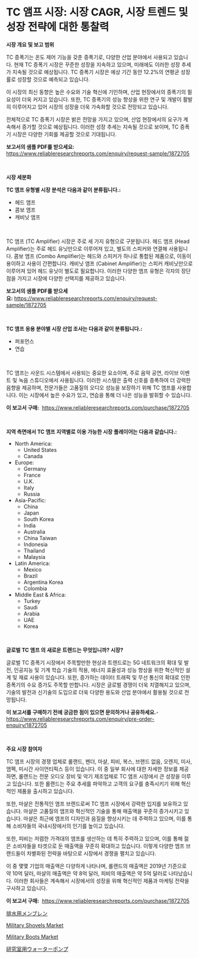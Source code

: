 <p><h1>TC 앰프 시장: 시장 CAGR, 시장 트렌드 및 성장 전략에 대한 통찰력</h1></p><p><strong>시장 개요 및 보고 범위</strong></p>
<p><p>TC 증폭기는 온도 제어 기능을 갖춘 증폭기로, 다양한 산업 분야에서 사용되고 있습니다. 현재 TC 증폭기 시장은 꾸준한 성장을 지속하고 있으며, 미래에도 이러한 성장 추세가 지속될 것으로 예상됩니다. TC 증폭기 시장은 예상 기간 동안 12.2%의 연평균 성장률로 성장할 것으로 예측되고 있습니다.</p><p>이 시장의 최신 동향은 높은 수요와 기술 혁신에 기인하며, 산업 현장에서의 증폭기의 필요성이 더욱 커지고 있습니다. 또한, TC 증폭기의 성능 향상을 위한 연구 및 개발이 활발히 이루어지고 있어 시장의 성장을 더욱 가속화할 것으로 전망되고 있습니다.</p><p>전체적으로 TC 증폭기 시장은 밝은 전망을 가지고 있으며, 산업 현장에서의 요구가 계속해서 증가할 것으로 예상됩니다. 이러한 성장 추세는 지속될 것으로 보이며, TC 증폭기 시장은 다양한 기회를 제공할 것으로 기대됩니다.</p></p>
<p><strong>보고서의 샘플 PDF를 받으세요:</strong> <a href="https://www.reliableresearchreports.com/enquiry/request-sample/1872705">https://www.reliableresearchreports.com/enquiry/request-sample/1872705</a></p>
<p>&nbsp;</p>
<p><strong>시장 세분화</strong></p>
<p><strong>TC 앰프 유형별 시장 분석은 다음과 같이 분류됩니다.:</strong></p>
<p><ul><li>헤드 앰프</li><li>콤보 앰프</li><li>캐비닛 앰프</li></ul></p>
<p>&nbsp;</p>
<p><p>TC 앰프 (TC Amplifier) 시장은 주로 세 가지 유형으로 구분됩니다. 헤드 앰프 (Head Amplifier)는 주로 헤드 유닛만으로 이루어져 있고, 별도의 스피커와 연결해 사용됩니다. 콤보 앰프 (Combo Amplifier)는 헤드와 스피커가 하나로 통합된 제품으로, 이동이 용이하고 사용이 간편합니다. 캐비닛 앰프 (Cabinet Amplifier)는 스피커 캐비닛만으로 이루어져 있어 헤드 유닛이 별도로 필요합니다. 이러한 다양한 앰프 유형은 각자의 장단점을 가지고 시장에 다양한 선택지를 제공하고 있습니다.</p></p>
<p><strong>보고서의 샘플 PDF를 받으세요:</strong>&nbsp;<a href="https://www.reliableresearchreports.com/enquiry/request-sample/1872705">https://www.reliableresearchreports.com/enquiry/request-sample/1872705</a></p>
<p>&nbsp;</p>
<p><strong> TC 앰프 응용 분야별 시장 산업 조사는 다음과 같이 분류됩니다.:</strong></p>
<p><ul><li>퍼포먼스</li><li>연습</li></ul></p>
<p>&nbsp;</p>
<p><p>TC 앰프는 사운드 시스템에서 사용되는 중요한 요소이며, 주로 음악 공연, 라이브 이벤트 및 녹음 스튜디오에서 사용됩니다. 이러한 시스템은 출력 신호를 증폭하여 더 강력한 음향을 제공하며, 전문가들은 고품질의 오디오 성능을 보장하기 위해 TC 앰프를 사용합니다. 이는 시장에서 높은 수요가 있고, 연습을 통해 더 나은 성능을 발휘할 수 있습니다.</p></p>
<p><strong>이 보고서 구매:</strong>&nbsp; <a href="https://www.reliableresearchreports.com/purchase/1872705">https://www.reliableresearchreports.com/purchase/1872705</a></p>
<p>&nbsp;</p>
<p><strong>지역 측면에서 TC 앰프 지역별로 이용 가능한 시장 플레이어는 다음과 같습니다.:</strong></p>
<p><ul>
    <li>
        North America:
        <ul>
            <li>United States</li>
            <li>Canada</li>
        </ul>
    </li>
    <li>
        Europe:
        <ul>
            <li>Germany</li>
            <li>France</li>
            <li>U.K.</li>
            <li>Italy</li>
            <li>Russia</li>
        </ul>
    </li>
    <li>
        Asia-Pacific:
        <ul>
            <li>China</li>
            <li>Japan</li>
            <li>South Korea</li>
            <li>India</li>
            <li>Australia</li>
            <li>China Taiwan</li>
            <li>Indonesia</li>
            <li>Thailand</li>
            <li>Malaysia</li>
        </ul>
    </li>
    <li>
        Latin America:
        <ul>
            <li>Mexico</li>
            <li>Brazil</li>
            <li>Argentina Korea</li>
            <li>Colombia</li>
        </ul>
    </li>
    <li>
        Middle East & Africa:
        <ul>
            <li>Turkey</li>
            <li>Saudi</li>
            <li>Arabia</li>
            <li>UAE</li>
            <li>Korea</li>
        </ul>
    </li>
    </ul></p>
<p>&nbsp;</p>
<p><strong>글로벌 TC 앰프 의 새로운 트렌드는 무엇입니까? 시장?</strong></p>
<p><p>글로벌 TC 증폭기 시장에서 주목할만한 현상과 트렌드로는 5G 네트워크의 확대 및 발전, 인공지능 및 기계 학습 기술의 적용, 에너지 효율성과 성능 향상을 위한 혁신적인 설계 및 재료 사용이 있습니다. 또한, 증가하는 데이터 트래픽 및 무선 통신의 확대로 인한 증폭기의 수요 증가도 주목할 만합니다. 시장은 글로벌 경쟁이 더욱 치열해지고 있으며, 기술의 발전과 신기술의 도입으로 더욱 다양한 용도와 산업 분야에서 활용될 것으로 전망됩니다.</p></p>
<p><strong>이 보고서를 구매하기 전에 궁금한 점이 있으면 문의하거나 공유하세요.</strong>- <a href="https://www.reliableresearchreports.com/enquiry/pre-order-enquiry/1872705">https://www.reliableresearchreports.com/enquiry/pre-order-enquiry/1872705</a></p>
<p>&nbsp;</p>
<p><strong>주요 시장 참여자</strong></p>
<p><p>TC 앰프 시장의 경쟁 업체로 롤랜드, 펜더, 마샬, 피비, 복스, 브랜드 없음, 오렌지, 미사, 앰펙, 미시간 사이언티픽스 등이 있습니다. 이 중 일부 회사에 대한 자세한 정보를 제공하면, 롤랜드는 전문 오디오 장비 및 악기 제조업체로 TC 앰프 시장에서 큰 성장을 이루고 있습니다. 또한 롤랜드는 주요 추세를 파악하고 고객의 요구를 충족시키기 위해 혁신적인 제품을 출시하고 있습니다.</p><p>또한, 마샬은 전통적인 앰프 브랜드로써 TC 앰프 시장에서 강력한 입지를 보유하고 있습니다. 마샬은 고품질의 앰프와 혁신적인 기술을 통해 매출액을 꾸준히 증가시키고 있습니다. 마샬은 최근에 앰프의 디자인과 음질을 향상시키는 데 주력하고 있으며, 이를 통해 소비자들의 국내시장에서의 인기를 높이고 있습니다.</p><p>또한, 피비는 저렴한 가격대의 앰프를 생산하는 데 특히 주력하고 있으며, 이를 통해 젊은 소비자들을 타겟으로 둔 매출액을 꾸준히 확대하고 있습니다. 이렇게 다양한 앰프 브랜드들이 차별화된 전략을 바탕으로 시장에서 경쟁을 펼치고 있습니다.</p><p>이 중 몇몇 기업의 매출액은 다양하게 나타나며, 롤랜드의 매출액은 2019년 기준으로 약 10억 달러, 마샬의 매출액은 약 8억 달러, 피비의 매출액은 약 5억 달러로 나타났습니다. 이러한 회사들은 계속해서 시장에서의 성장을 위해 혁신적인 제품과 마케팅 전략을 구사하고 있습니다.</p></p>
<p><strong>이 보고서 구매:</strong>&nbsp;&nbsp;<a href="https://www.reliableresearchreports.com/purchase/1872705">https://www.reliableresearchreports.com/purchase/1872705</a></p>
<p><p><a href="https://medium.com/@verniebarton2023/%E6%8E%92%E6%B0%B4%E8%86%9C%E5%B8%82%E5%A0%B4%E3%81%AF%E5%B8%82%E5%A0%B4%E3%82%B7%E3%82%A7%E3%82%A2-%E3%82%B5%E3%82%A4%E3%82%BA-2031%E5%B9%B4%E3%81%BE%E3%81%A7%E3%81%AE%E4%BA%88%E6%B8%AC%E3%82%92%E9%87%8D%E7%82%B9%E3%81%AB%E3%81%99%E3%82%8B-be1b638979ec">排水用メンブレン</a></p><p><a href="https://github.com/bobicer/Market-Research-Report-List-2/blob/main/military-shovels-market.md">Military Shovels Market</a></p><p><a href="https://github.com/globismark/Market-Research-Report-List-2/blob/main/military-boots-market.md">Military Boots Market</a></p><p><a href="https://medium.com/@addyserr7687/%E8%A7%A3%E8%AA%AD%E5%AE%9F%E9%A8%93%E5%AE%A4%E7%94%A8%E3%82%A6%E3%82%A9%E3%83%BC%E3%82%BF%E3%83%BC%E3%83%9D%E3%83%B3%E3%83%97%E3%81%AE%E5%B8%82%E5%A0%B4%E6%8C%87%E6%A8%99-%E5%B8%82%E5%A0%B4%E3%82%B7%E3%82%A7%E3%82%A2-%E3%83%88%E3%83%AC%E3%83%B3%E3%83%89-%E6%88%90%E9%95%B7%E3%83%91%E3%82%BF%E3%83%BC%E3%83%B3-9d0b5dfb10ad">研究室用ウォーターポンプ</a></p></p>

